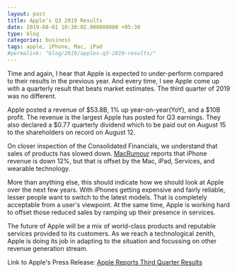 ```yaml
---
layout: post
title: Apple's Q3 2019 Results
date: 2019-08-01 10:30:02.000000000 +05:30
type: blog
categories: business
tags: apple, iPhone, Mac, iPad
#permalink: "blog/2019/apples-q3-2019-results/"
---
```


Time and again, I hear that Apple is expected to under-perform compared to their results in the previous year. And every time, I see Apple come up with a quarterly result that beats market estimates. The third quarter of 2019 was no different.

Apple posted a revenue of $53.8B, 1% up year-on-year(YoY), and a $10B profit. The revenue is the largest Apple has posted for Q3 earnings. They also declared a $0.77 quarterly dividend which to be paid out on August 15 to the shareholders on record on August 12.

On closer inspection of the Consolidated Financials, we understand that sales of products has slowed down. [MacRumour](https://www.macrumors.com/2019/07/30/earnings-q3-2019/) reports that iPhone revenue is down 12%, but that is offset by the Mac, iPad, Services, and wearable technology.

More than anything else, this should indicate how we should look at Apple over the next few years. With iPhones getting expensive and fairly reliable, lesser people want to switch to the latest models. That is completely acceptable from a user's viewpoint. At the same time, Apple is working hard to offset those reduced sales by ramping up their presence in services.

The future of Apple will be a mix of world-class products and reputable services provided to its customers. As we reach a technological zenith, Apple is doing its job in adapting to the situation and focussing on other revenue generation stream.

Link to Apple's Press Release: [Apple Reports Third Quarter Results](https://www.apple.com/newsroom/2019/07/apple-reports-third-quarter-results/)

